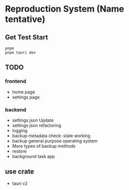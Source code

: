 # Reproduction System (Name tentative)


## Get Test Start

``` shell
pnpm
pnpm tauri dev
```

## TODO

### frontend

- home page
- settings page

### backend

- settings json Update
- settings json refactoring
- logging
- backup metadata check: state working
- backup general purpose operating system
- More types of backup methods
- restore
- background task app

## use crate

- tauri v2